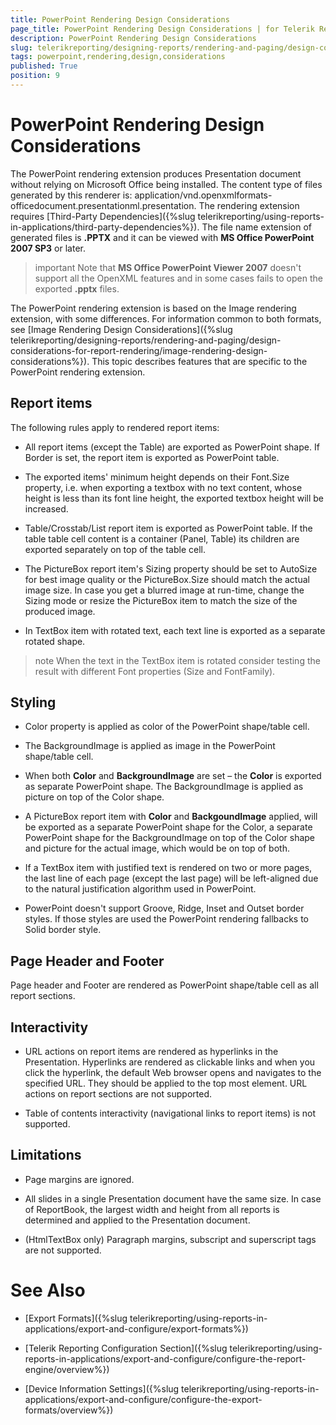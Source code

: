 ```yaml
---
title: PowerPoint Rendering Design Considerations
page_title: PowerPoint Rendering Design Considerations | for Telerik Reporting Documentation
description: PowerPoint Rendering Design Considerations
slug: telerikreporting/designing-reports/rendering-and-paging/design-considerations-for-report-rendering/powerpoint-rendering-design-considerations
tags: powerpoint,rendering,design,considerations
published: True
position: 9
---
```


# PowerPoint Rendering Design Considerations



The PowerPoint rendering extension produces Presentation document without relying on
        Microsoft Office being installed. The content type of files generated by this renderer is:
        application/vnd.openxmlformats-officedocument.presentationml.presentation. The rendering
        extension requires
        [Third-Party Dependencies]({%slug telerikreporting/using-reports-in-applications/third-party-dependencies%}).
        The file name extension of generated files is __.PPTX__ and it can be viewed with
        __MS Office PowerPoint 2007 SP3__ or later.
      

>important Note that __MS Office PowerPoint Viewer 2007__ doesn't support all the OpenXML features and in some cases fails to open the exported __.pptx__ files.
>


The PowerPoint rendering extension is based on the Image rendering extension, with some differences. For information common to both formats, see [Image Rendering Design Considerations]({%slug telerikreporting/designing-reports/rendering-and-paging/design-considerations-for-report-rendering/image-rendering-design-considerations%}).
        This topic describes features that are specific to the PowerPoint rendering extension.
      

## Report items

The following rules apply to rendered report items:

* All report items (except the Table) are exported as PowerPoint shape. If Border is set, the report item is exported
              as PowerPoint table.
            

* The exported items' minimum height depends on their Font.Size property, i.e. when exporting a textbox with no text content, whose height is less than its font line height,
              the exported textbox height will be increased.
            

* Table/Crosstab/List report item is exported as PowerPoint table. If the table table cell content is a container (Panel, Table)
              its children are exported separately on top of the table cell.
            

* The PictureBox report item's Sizing property should be set to AutoSize for best image quality or the PictureBox.Size should match the
              actual image size. In case you get a blurred image at run-time, change the Sizing mode or resize the PictureBox item to match the size of the produced image.
            

* In TextBox item with rotated text, each text line is exported as a separate rotated shape.

>note When the text in the TextBox item is rotated consider testing the result with different Font properties (Size and FontFamily).
>


## Styling

* Color property is applied as color of the PowerPoint shape/table cell.

* The BackgroundImage is applied as image in the PowerPoint shape/table cell.

* When both __Color__ and __BackgroundImage__ are set – the __Color__ is exported as separate PowerPoint shape. The BackgroundImage is applied as picture on top of the Color shape.
            

* A PictureBox report item with __Color__ and __BackgoundImage__ applied, will be exported as
              a separate PowerPoint shape for the Color, a separate PowerPoint shape for the BackgroundImage on top of the Color shape and picture
              for the actual image, which would be on top of both.
            

* If a TextBox item with justified text is rendered on two or more pages, the last line of each page (except the last page) will be left-aligned due to the
              natural justification algorithm used in PowerPoint.
            

* PowerPoint doesn't support Groove, Ridge, Inset and Outset border styles. If those styles are used the PowerPoint rendering fallbacks to Solid border style.
            

## Page Header and Footer

Page header and Footer are rendered as PowerPoint shape/table cell as all report sections.

## Interactivity

* URL actions on report items are rendered as hyperlinks in the Presentation. Hyperlinks are rendered as clickable
              links and when you click the hyperlink, the default Web browser opens and navigates to the specified URL. They should be
              applied to the top most element.
            URL actions on report sections are not supported.

* Table of contents interactivity (navigational links to report items) is not supported.
            

## Limitations

* Page margins are ignored.

* All slides in a single Presentation document have the same size. In case of ReportBook, the largest width and height
              from all reports is determined and applied to the Presentation document.
            

* (HtmlTextBox only) Paragraph margins, subscript and superscript tags are not supported.

# See Also

 * [Export Formats]({%slug telerikreporting/using-reports-in-applications/export-and-configure/export-formats%})

 * [Telerik Reporting Configuration Section]({%slug telerikreporting/using-reports-in-applications/export-and-configure/configure-the-report-engine/overview%})

 * [Device Information Settings]({%slug telerikreporting/using-reports-in-applications/export-and-configure/configure-the-export-formats/overview%})

